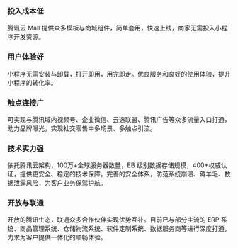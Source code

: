 ### 投入成本低

腾讯云 Mall 提供众多模板与商城组件，简单套用，快速上线，商家无需投入小程序开发资源。

### 用户体验好

小程序无需安装与卸载，打开即用，用完即走。优良服务和良好的使用体验，提升小程序的转化率。

### 触点连接广

可实现与腾讯域内视频号、企业微信、云选联盟、腾讯广告等众多流量入口打通，助力品牌曝光，实现社交零售中多场景、多触点引流。

### 技术实力强

依托腾讯云架构，100万+全球服务器数量，EB 级别数据存储规模，400+权威认证，提供更安全、稳定的技术保障。完善的安全体系，防范系统崩溃、薅羊毛、数据泄露风险，为客户业务保驾护航。

### 开放与联通

开放的腾讯生态，联通众多合作伙伴实现优势互补。目前已与部分主流的 ERP 系统、商品管理系统、仓储物流系统、软件定制系统、数据服务商等进行深度打通，力求为客户提供一体化的顺畅体验。
